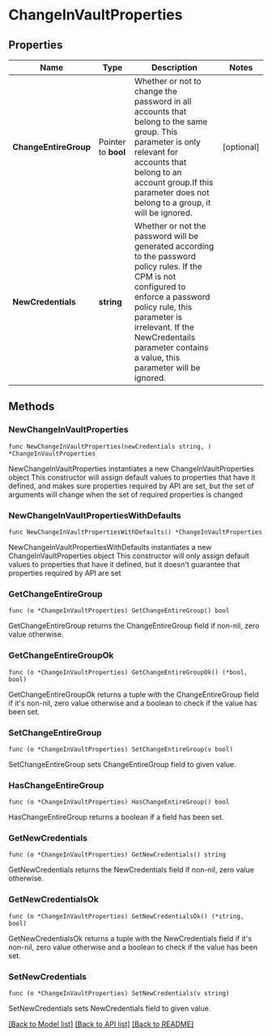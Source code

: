 # ChangeInVaultProperties

## Properties

Name | Type | Description | Notes
------------ | ------------- | ------------- | -------------
**ChangeEntireGroup** | Pointer to **bool** | Whether or not to change the password in all accounts that belong to the same group.  This parameter is only relevant for accounts that belong to an account group.If this parameter does not belong to a group, it will be ignored. | [optional] 
**NewCredentials** | **string** | Whether or not the password will be generated according to the password policy rules. If the CPM is not configured to enforce a password policy rule, this parameter is irrelevant.  If the NewCredentails parameter contains a value, this parameter will be ignored. | 

## Methods

### NewChangeInVaultProperties

`func NewChangeInVaultProperties(newCredentials string, ) *ChangeInVaultProperties`

NewChangeInVaultProperties instantiates a new ChangeInVaultProperties object
This constructor will assign default values to properties that have it defined,
and makes sure properties required by API are set, but the set of arguments
will change when the set of required properties is changed

### NewChangeInVaultPropertiesWithDefaults

`func NewChangeInVaultPropertiesWithDefaults() *ChangeInVaultProperties`

NewChangeInVaultPropertiesWithDefaults instantiates a new ChangeInVaultProperties object
This constructor will only assign default values to properties that have it defined,
but it doesn't guarantee that properties required by API are set

### GetChangeEntireGroup

`func (o *ChangeInVaultProperties) GetChangeEntireGroup() bool`

GetChangeEntireGroup returns the ChangeEntireGroup field if non-nil, zero value otherwise.

### GetChangeEntireGroupOk

`func (o *ChangeInVaultProperties) GetChangeEntireGroupOk() (*bool, bool)`

GetChangeEntireGroupOk returns a tuple with the ChangeEntireGroup field if it's non-nil, zero value otherwise
and a boolean to check if the value has been set.

### SetChangeEntireGroup

`func (o *ChangeInVaultProperties) SetChangeEntireGroup(v bool)`

SetChangeEntireGroup sets ChangeEntireGroup field to given value.

### HasChangeEntireGroup

`func (o *ChangeInVaultProperties) HasChangeEntireGroup() bool`

HasChangeEntireGroup returns a boolean if a field has been set.

### GetNewCredentials

`func (o *ChangeInVaultProperties) GetNewCredentials() string`

GetNewCredentials returns the NewCredentials field if non-nil, zero value otherwise.

### GetNewCredentialsOk

`func (o *ChangeInVaultProperties) GetNewCredentialsOk() (*string, bool)`

GetNewCredentialsOk returns a tuple with the NewCredentials field if it's non-nil, zero value otherwise
and a boolean to check if the value has been set.

### SetNewCredentials

`func (o *ChangeInVaultProperties) SetNewCredentials(v string)`

SetNewCredentials sets NewCredentials field to given value.



[[Back to Model list]](../README.md#documentation-for-models) [[Back to API list]](../README.md#documentation-for-api-endpoints) [[Back to README]](../README.md)


